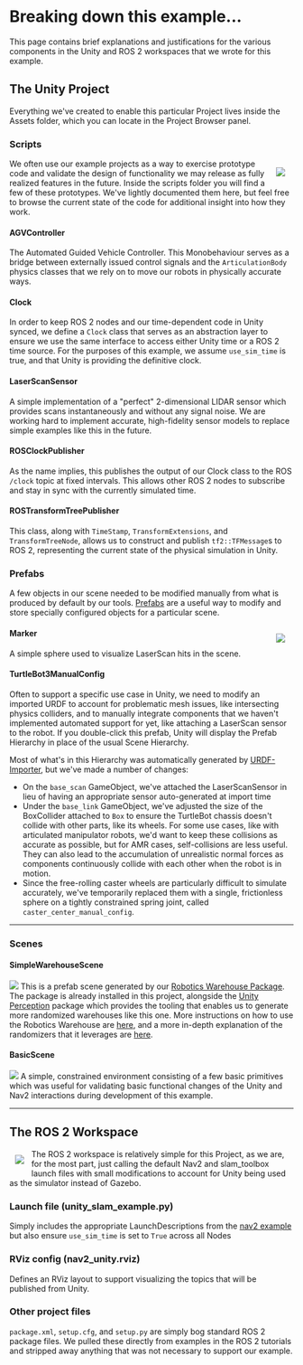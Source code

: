 # Breaking down this example...
This page contains brief explanations and justifications for the various components in the Unity and ROS 2 workspaces that we wrote for this example.

## The Unity Project

Everything we've created to enable this particular Project lives inside the Assets folder, which you can locate in the Project Browser panel.

### Scripts
<img style="padding: 15px" align="right" src="images/scripts_in_browser.png" />
We often use our example projects as a way to exercise prototype code and validate the design of functionality we may release as fully realized features in the future. Inside the scripts folder you will find a few of these prototypes. We've lightly documented them here, but feel free to browse the current state of the code for additional insight into how they work. 

#### AGVController
The Automated Guided Vehicle Controller. This Monobehaviour serves as a bridge between externally issued control signals and the `ArticulationBody` physics classes that we rely on to move our robots in physically accurate ways. 

#### Clock
In order to keep ROS 2 nodes and our time-dependent code in Unity synced, we define a `Clock` class that serves as an abstraction layer to ensure we use the same interface to access either Unity time or a ROS 2 time source. For the purposes of this example, we assume `use_sim_time` is true, and that Unity is providing the definitive clock.

#### LaserScanSensor
A simple implementation of a "perfect" 2-dimensional LIDAR sensor which provides scans instantaneously and without any signal noise. We are working hard to implement accurate, high-fidelity sensor models to replace simple examples like this in the future.

#### ROSClockPublisher
As the name implies, this publishes the output of our Clock class to the ROS `/clock` topic at fixed intervals. This allows other ROS 2 nodes to subscribe and stay in sync with the currently simulated time.

#### ROSTransformTreePublisher
This class, along with `TimeStamp`, `TransformExtensions`, and `TransformTreeNode`, allows us to construct and publish `tf2::TFMessage`s to ROS 2, representing the current state of the physical simulation in Unity. 

### Prefabs
A few objects in our scene needed to be modified manually from what is produced by default by our tools. [Prefabs](https://docs.unity3d.com/Manual/Prefabs.html) are a useful way to modify and store specially configured objects for a particular scene.

<img style="padding: 15px" align="right" src="images/turtlebot_hierarchy.png">  

#### Marker

A simple sphere used to visualize LaserScan hits in the scene.

#### TurtleBot3ManualConfig


Often to support a specific use case in Unity, we need to modify an imported URDF to account for problematic mesh issues, like intersecting physics colliders, and to manually integrate components that we haven't implemented automated support for yet, like attaching a LaserScan sensor to the robot. If you double-click this prefab, Unity will display the Prefab Hierarchy in place of the usual Scene Hierarchy.



Most of what's in this Hierarchy was automatically generated by [URDF-Importer](https://github.com/Unity-Technologies/URDF-Importer), but we've made a number of changes:  
* On the `base_scan` GameObject, we've attached the LaserScanSensor in lieu of having an appropriate sensor auto-generated at import time
* Under the `base_link` GameObject, we've adjusted the size of the BoxCollider attached to `Box` to ensure the TurtleBot chassis doesn't collide with other parts, like its wheels. For some use cases, like with articulated manipulator robots, we'd want to keep these collisions as accurate as possible, but for AMR cases, self-collisions are less useful. They can also lead to the accumulation of unrealistic normal forces as components continuously collide with each other when the robot is in motion.
* Since the free-rolling caster wheels are particularly difficult to simulate accurately, we've temporarily replaced them with a single, frictionless sphere on a tightly constrained spring joint, called `caster_center_manual_config`.

---

### Scenes
#### SimpleWarehouseScene
![](images/simple_warehouse_scene.png)
This is a prefab scene generated by our [Robotics Warehouse Package](https://github.com/Unity-Technologies/Robotics-Warehouse). The package is already installed in this project, alongside the [Unity Perception](https://github.com/Unity-Technologies/com.unity.perception) package which provides the tooling that enables us to generate more randomized warehouses like this one. More instructions on how to use the Robotics Warehouse are [here](https://github.com/Unity-Technologies/Robotics-Warehouse/blob/main/Documentation/Usage.md), and a more in-depth explanation of the randomizers that it leverages are [here](https://github.com/Unity-Technologies/com.unity.perception).

#### BasicScene
![](images/basic_scene.png)
A simple, constrained environment consisting of a few basic primitives which was useful for validating basic functional changes of the Unity and Nav2 interactions during development of this example.

--- 

## The ROS 2 Workspace
<img style="padding: 10px" align="left" src="images/ros_ws_tree.png" />

The ROS 2 workspace is relatively simple for this Project, as we are, for the most part, just calling the default Nav2 and slam_toolbox launch files with small modifications to account for Unity being used as the simulator instead of Gazebo.

### Launch file (unity_slam_example.py)
Simply includes the appropriate LaunchDescriptions from the [nav2 example](https://navigation.ros.org/tutorials/docs/navigation2_with_slam.html) but also ensure `use_sim_time` is set to `True` across all Nodes

### RViz config (nav2_unity.rviz)
Defines an RViz layout to support visualizing the topics that will be published from Unity.

### Other project files
`package.xml`, `setup.cfg`, and `setup.py` are simply bog standard ROS 2 package files. We pulled these directly from examples in the ROS 2 tutorials and stripped away anything that was not necessary to support our example.
